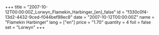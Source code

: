 +++
title = "2007-10-12T00:00:00Z_Lorwyn_Flamekin_Harbinger_[en]_false"
id = "f330c0f4-13d2-4432-9ced-f044bef98ec8"
date = "2007-10-12T00:00:00Z"
name = "Flamekin Harbinger"
lang = ["en"]
price = "1.70"
quantity = 4
foil = false
set = "Lorwyn"
+++
